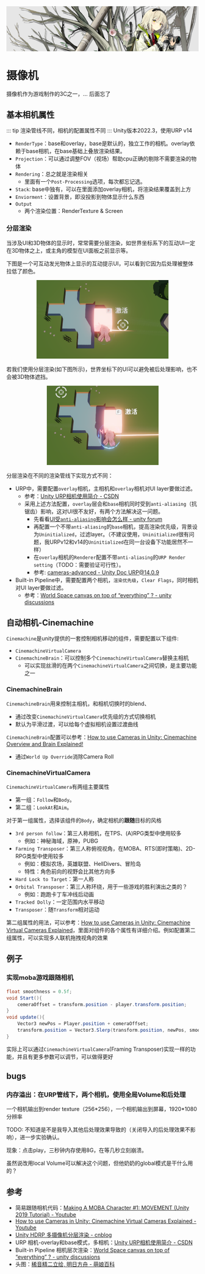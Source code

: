 <img src="../img/camera-0.png">

# 摄像机

摄像机作为游戏制作的3C之一，... 后面忘了

## 基本相机属性
::: tip
渲染管线不同，相机的配置属性不同
:::
Unity版本2022.3，使用URP v14

- `RenderType`：base和overlay，base是默认的，独立工作的相机。overlay依赖于base相机，在base基础上叠放渲染结果。
- `Projection`：可以通过调整FOV（视场）帮助cpu正确的剔除不需要渲染的物体
- `Rendering`：总之就是渲染相关
    - 里面有一个`Post-Processing`选项，每次都忘记选。
- `Stack`: base中独有，可以在里面添加overlay相机，将渲染结果覆盖到上方
- `Enviorment`：设置背景，即没投影到物体显示什么东西
- `Output`
    - 两个渲染位置：RenderTexture & Screen


### 分层渲染

当涉及UI和3D物体的显示时，常常需要分层渲染，如世界坐标系下的互动UI一定在3D物体之上，或主角的模型在UI面板之前显示等。

下图是一个可互动发光物体上显示的互动提示UI，可以看到它因为后处理被整体拉低了颜色。

<center><img src="../img/camera-1.png"></center>

若我们使用分层渲染(如下图所示)，世界坐标下的UI可以避免被后处理影响，也不会被3D物体遮挡。

<center><img src="../img/camera-2.png"></center>

分层渲染在不同的渲染管线下实现方式不同：
- URP中，需要配置`overlay`相机，主相机和`overlay`相机对UI layer要做过滤。
    - 参考：[Unity URP相机使用简介 - CSDN](https://blog.csdn.net/aaa27987/article/details/129753424)
    - 采用上述方法配置，`overlay`层会和`base`相机同时受到`anti-aliasing`（抗锯齿）影响，这对UI很不友好，有两个方法解决这一问题。
        - 先看看[UI受`anti-aliasing`影响会怎么样 - unity forum](https://forum.unity.com/threads/blurry-font-when-using-screen-space-camera.509147/)
        - 再配置一个不带`anti-aliasing`的`base`相机，提高渲染优先级，背景设为`Uninitialized`，过滤layer。（不建议使用，`Uninitialized`很有问题，我URPv12和v14的`Uninitialized`在同一台设备下功能居然不一样）
        - 在`overlay`相机的`Renderer`配置不带`anti-aliasing`的`URP Render setting`（TODO：需要验证可行性）。
        - 参考: [cameras-advanced - Unity Doc URP@14.0.9](https://docs.unity3d.com/Packages/com.unity.render-pipelines.universal@14.0/manual/cameras-advanced.html)
- Built-in Pipeline中，需要配置两个相机，`渲染优先级`，`Clear Flags`，同时相机对UI layer要做过滤。
    - 参考：[World Space canvas on top of “everything” ? - unity discussions](https://discussions.unity.com/t/world-space-canvas-on-top-of-everything/128165/3)

## 自动相机-Cinemachine

`Cinemachine`是unity提供的一套控制相机移动的组件，需要配置以下组件:
- `CinemachineVirtualCamera`
- `CinemachineBrain`：可以控制多个`CinemachineVirtualCamera`替换主相机
    - 可以实现丝滑的在两个`CinemachineVirtualCamera`之间切换，是主要功能之一

### CinemachineBrain

`CinemachineBrain`用来控制主相机，和相机切换时的blend、
- 通过改变`CinemachineVirtualCamera`优先级的方式切换相机
- 默认为平滑过渡，可以给每个虚拟相机设置过渡曲线

`CinemachineBrain`配置可以参考：[How to use Cameras in Unity: Cinemachine Overview and Brain Explained!](https://www.youtube.com/watch?v=P_ibDJhFVMU)
- 通过`World Up Override`消除Camera Roll

### CinemachineVirtualCamera

`CinemachineVirtualCamera`有两组主要属性
- 第一组：`Follow`和`Body`。
- 第二组：`LookAt`和`Aim`。

对于第一组属性，选择该组件的`Body`，确定相机的**跟随**目标的风格
- `3rd person follow`：第三人称相机，在TPS、(A)RPG类型中使用较多
    - 例如：神秘海域，原神，PUBG
- `Farming Transposer`：第三人称俯视视角，在MOBA、RTS(即时策略)、2D-RPG类型中使用较多
    - 例如：模拟农场，英雄联盟、HellDivers、冒险岛
    - 特性：角色前向的视野会比其他方向多
- `Hard Lock to Target`：第一人称
- `Orbital Transposer`：第三人称环绕，用于一些游戏的胜利演出之类的？
    - 例如：跑跑卡丁车冲线后动画
- `Tracked Dolly`：一定范围内水平移动
- `Transposer`：随`Transform`相对运动

第二组属性的用法，可以参考：[How to use Cameras in Unity: Cinemachine Virtual Cameras Explained](https://www.youtube.com/watch?v=asruvbmUyw8)，里面对组件的各个属性有详细介绍。例如配置第二组属性，可以实现多人联机拖拽视角的效果

## 例子

### 实现moba游戏跟随相机

``` csharp
float smoothness = 0.5f;
void Start(){
    cemeraOffset = transform.position - player.transform.position;
}
void update(){
    Vector3 newPos = Player.position + cemeraOffset;
    transform.position = Vector3.Slerp(transform.position, newPos, smoothness);
}
```

实际上可以通过`CinemachineVirtualCamera`(Framing Transposer)实现一样的功能，并且有更多参数可以调节，可以做得更好

## bugs
### 内存溢出：在URP管线下，两个相机，使用全局Volume和后处理

一个相机输出到render texture（256\*256），一个相机输出到屏幕，1920\*1080分辨率

TODO: 不知道是不是我导入其他后处理效果导致的（关闭导入的后处理效果不影响），进一步实验确认。

现象：点击play，三秒钟内存使用8G，在等几秒立刻崩溃。

虽然说改用local Volume可以解决这个问题，但他奶奶的global模式是干什么用的？

## 参考
- 简易跟随相机代码：[Making A MOBA Character #1: MOVEMENT (Unity 2019 Tutorial) - Youtube](https://youtu.be/d_0dAwk3wqI?si=lkzEyYuIJKDawH5Q&t=140)
- [How to use Cameras in Unity: Cinemachine Virtual Cameras Explained - Youtube](https://www.youtube.com/watch?v=asruvbmUyw8)
- [Unity HDRP 多摄像机分层渲染 - cnblog](https://www.cnblogs.com/koshio0219/p/14263078.html)
- URP 相机-overlay和base模式，多相机：[Unity URP相机使用简介 - CSDN](https://blog.csdn.net/aaa27987/article/details/129753424)
- Built-in Pipeline 相机层次渲染：[World Space canvas on top of “everything” ? - unity discussions](https://discussions.unity.com/t/world-space-canvas-on-top-of-everything/128165/3)
- 头图：[稀音精二立绘, 明日方舟 - 萌娘百科](https://zh.moegirl.org.cn/%E7%A8%80%E9%9F%B3)